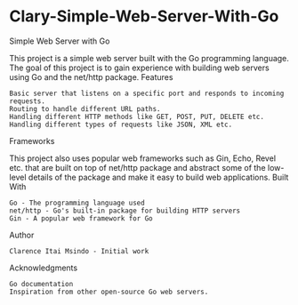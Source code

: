 # Clary-Simple-Web-Server-With-Go
Simple Web Server with Go

This project is a simple web server built with the Go programming language. The goal of this project is to gain experience with building web servers using Go and the net/http package.
Features

    Basic server that listens on a specific port and responds to incoming requests.
    Routing to handle different URL paths.
    Handling different HTTP methods like GET, POST, PUT, DELETE etc.
    Handling different types of requests like JSON, XML etc.

Frameworks

This project also uses popular web frameworks such as Gin, Echo, Revel etc. that are built on top of net/http package and abstract some of the low-level details of the package and make it easy to build web applications.
Built With

    Go - The programming language used
    net/http - Go's built-in package for building HTTP servers
    Gin - A popular web framework for Go

Author

    Clarence Itai Msindo - Initial work

Acknowledgments

    Go documentation
    Inspiration from other open-source Go web servers.
